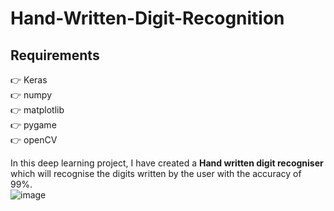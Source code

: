 # Hand-Written-Digit-Recognition

## Requirements 
:point_right: Keras  
:point_right: numpy  
:point_right: matplotlib  
:point_right: pygame  
:point_right: openCV  

In this deep learning project, I have created a **Hand written digit recogniser** which will recognise the digits written by the user with the accuracy of 99%.    
![image](https://user-images.githubusercontent.com/89992212/213876861-a246a88e-045b-4d09-aa20-d0c3b17baa30.png)

